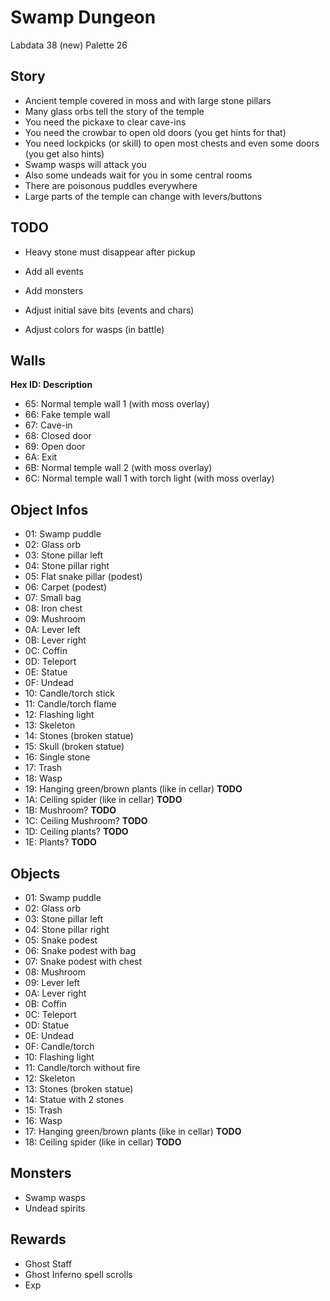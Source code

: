 # Swamp Dungeon

Labdata 38 (new)
Palette 26


## Story

- Ancient temple covered in moss and with large stone pillars
- Many glass orbs tell the story of the temple
- You need the pickaxe to clear cave-ins
- You need the crowbar to open old doors (you get hints for that)
- You need lockpicks (or skill) to open most chests and even some doors (you get also hints)
- Swamp wasps will attack you
- Also some undeads wait for you in some central rooms
- There are poisonous puddles everywhere
- Large parts of the temple can change with levers/buttons


## TODO

- Heavy stone must disappear after pickup

- Add all events
- Add monsters
- Adjust initial save bits (events and chars)
- Adjust colors for wasps (in battle)


## Walls

**Hex ID: Description**

- 65: Normal temple wall 1 (with moss overlay)
- 66: Fake temple wall
- 67: Cave-in
- 68: Closed door
- 69: Open door
- 6A: Exit
- 6B: Normal temple wall 2 (with moss overlay)
- 6C: Normal temple wall 1 with torch light (with moss overlay)


## Object Infos

- 01: Swamp puddle
- 02: Glass orb
- 03: Stone pillar left
- 04: Stone pillar right
- 05: Flat snake pillar (podest)
- 06: Carpet (podest)
- 07: Small bag
- 08: Iron chest
- 09: Mushroom
- 0A: Lever left
- 0B: Lever right
- 0C: Coffin
- 0D: Teleport
- 0E: Statue
- 0F: Undead
- 10: Candle/torch stick
- 11: Candle/torch flame
- 12: Flashing light
- 13: Skeleton
- 14: Stones (broken statue)
- 15: Skull (broken statue)
- 16: Single stone
- 17: Trash
- 18: Wasp
- 19: Hanging green/brown plants (like in cellar) **TODO**
- 1A: Ceiling spider (like in cellar) **TODO**
- 1B: Mushroom? **TODO**
- 1C: Ceiling Mushroom? **TODO**
- 1D: Ceiling plants? **TODO**
- 1E: Plants? **TODO**


## Objects

- 01: Swamp puddle
- 02: Glass orb
- 03: Stone pillar left
- 04: Stone pillar right
- 05: Snake podest
- 06: Snake podest with bag
- 07: Snake podest with chest
- 08: Mushroom
- 09: Lever left
- 0A: Lever right
- 0B: Coffin
- 0C: Teleport
- 0D: Statue
- 0E: Undead
- 0F: Candle/torch
- 10: Flashing light
- 11: Candle/torch without fire
- 12: Skeleton
- 13: Stones (broken statue)
- 14: Statue with 2 stones
- 15: Trash
- 16: Wasp
- 17: Hanging green/brown plants (like in cellar) **TODO**
- 18: Ceiling spider (like in cellar) **TODO**


## Monsters

- Swamp wasps
- Undead spirits


## Rewards

- Ghost Staff
- Ghost Inferno spell scrolls
- Exp
